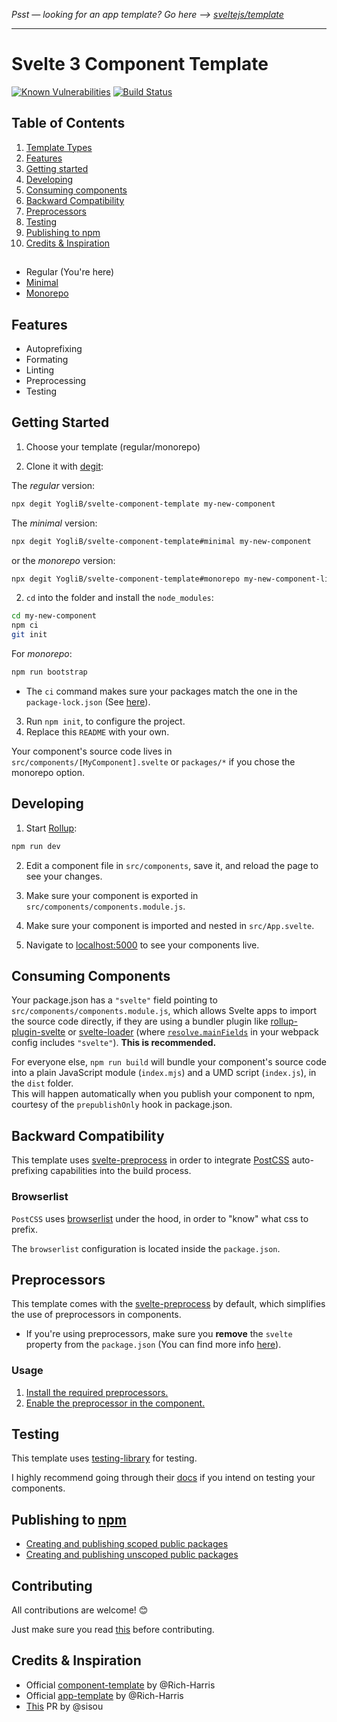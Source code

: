 _Psst — looking for an app template? Go here --> [sveltejs/template](https://github.com/sveltejs/template)_

---

# Svelte 3 Component Template

[![Known Vulnerabilities](https://snyk.io/test/github/YogliB/svelte-component-template/badge.svg)](https://snyk.io/test/github/YogliB/svelte-component-template)
[![Build Status](https://travis-ci.org/YogliB/svelte-component-template.svg?branch=master)](https://travis-ci.org/YogliB/svelte-component-template)

## Table of Contents

1. [Template Types](#options)
2. [Features](#features)
3. [Getting started](#getting-started)
4. [Developing](#developing)
5. [Consuming components](#consuming-components)
6. [Backward Compatibility](#backward-compatibility)
7. [Preprocessors](#preprocessors)
8. [Testing](#testing)
9. [Publishing to npm](publishing-to-npm)
10. [Credits & Inspiration](#credits-&-inspiration)

##

-   Regular (You're here)
-   [Minimal](https://github.com/YogliB/svelte-component-template/tree/minimal)
-   [Monorepo](https://github.com/YogliB/svelte-component-template/tree/monorepo)

## Features

-   Autoprefixing
-   Formating
-   Linting
-   Preprocessing
-   Testing

## Getting Started

1. Choose your template (regular/monorepo)

2. Clone it with [degit](https://github.com/Rich-Harris/degit):

The _regular_ version:

```bash
npx degit YogliB/svelte-component-template my-new-component
```

The _minimal_ version:

```bash
npx degit YogliB/svelte-component-template#minimal my-new-component
```

or the _monorepo_ version:

```bash
npx degit YogliB/svelte-component-template#monorepo my-new-component-library
```

2. `cd` into the folder and install the `node_modules`:

```bash
cd my-new-component
npm ci
git init
```

For _monorepo_:

```bash
npm run bootstrap
```

-   The `ci` command makes sure your packages match the one in the `package-lock.json` (See [here](https://docs.npmjs.com/cli/ci.html)).

3. Run `npm init`, to configure the project.
4. Replace this `README` with your own.

Your component's source code lives in `src/components/[MyComponent].svelte` or `packages/*` if you chose the monorepo option.

## Developing

1. Start [Rollup](https://rollupjs.org):

```bash
npm run dev
```

2. Edit a component file in `src/components`, save it, and reload the page to see your changes.

3. Make sure your component is exported in `src/components/components.module.js`.

4. Make sure your component is imported and nested in `src/App.svelte`.

5. Navigate to [localhost:5000](http://localhost:5000) to see your components live.

## Consuming Components

Your package.json has a `"svelte"` field pointing to `src/components/components.module.js`, which allows Svelte apps to import the source code directly, if they are using a bundler plugin like [rollup-plugin-svelte](https://github.com/rollup/rollup-plugin-svelte) or [svelte-loader](https://github.com/sveltejs/svelte-loader) (where [`resolve.mainFields`](https://webpack.js.org/configuration/resolve/#resolve-mainfields) in your webpack config includes `"svelte"`). **This is recommended.**

For everyone else, `npm run build` will bundle your component's source code into a plain JavaScript module (`index.mjs`) and a UMD script (`index.js`), in the `dist` folder.<br>
This will happen automatically when you publish your component to npm, courtesy of the `prepublishOnly` hook in package.json.

## Backward Compatibility

This template uses [svelte-preprocess](https://github.com/kaisermann/svelte-preprocess) in order to integrate [PostCSS](https://postcss.org) auto-prefixing capabilities into the build process.

### Browserlist

`PostCSS` uses [browserlist](https://github.com/browserslist/browserslist) under the hood, in order to "know" what css to prefix.

The `browserlist` configuration is located inside the `package.json`.

## Preprocessors

This template comes with the [svelte-preprocess](https://github.com/kaisermann/svelte-preprocess) by default, which simplifies the use of preprocessors in components.

- If you're using preprocessors, make sure you **remove** the `svelte` property from the `package.json` (You can find more info [here](https://github.com/sveltejs/component-template/issues/8)).

### Usage

1. [Install the required preprocessors.](https://github.com/kaisermann/svelte-preprocess#installation)
2. [Enable the preprocessor in the component.](https://github.com/kaisermann/svelte-preprocess#preprocessors-support)

## Testing

This template uses [testing-library](https://testing-library.com) for testing.

I highly recommend going through their [docs](https://testing-library.com/docs/svelte-testing-library/intro) if you intend on testing your components.

## Publishing to [npm](https://www.npmjs.com)

-   [Creating and publishing scoped public packages](https://docs.npmjs.com/creating-and-publishing-scoped-public-packages)
-   [Creating and publishing unscoped public packages](https://docs.npmjs.com/creating-and-publishing-unscoped-public-packages)

## Contributing

All contributions are welcome! 😊

Just make sure you read [this](https://github.com/YogliB/svelte-component-template/blob/master/CONTRIBUTING.md) before contributing.

## Credits & Inspiration

-   Official [component-template](https://github.com/sveltejs/component-template) by @Rich-Harris
-   Official [app-template](https://github.com/sveltejs/template) by @Rich-Harris
-   [This](https://github.com/sveltejs/component-template/pull/5) PR by @sisou
